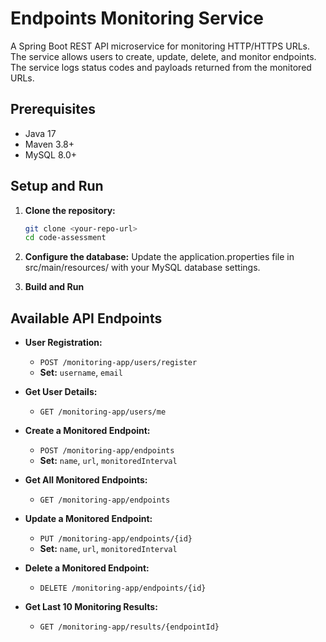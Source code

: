 # Endpoints Monitoring Service

A Spring Boot REST API microservice for monitoring HTTP/HTTPS URLs. The service allows users to create, update, delete, and monitor endpoints. The service logs status codes and payloads returned from the monitored URLs.

## Prerequisites

- Java 17
- Maven 3.8+
- MySQL 8.0+

## Setup and Run

1. **Clone the repository:**

   ```bash
   git clone <your-repo-url>
   cd code-assessment
   ```

2. **Configure the database:**
   Update the application.properties file in src/main/resources/ with your MySQL database settings.

3. **Build and Run**

## Available API Endpoints

- **User Registration:**

  - `POST /monitoring-app/users/register`
  - **Set:** `username`, `email`

- **Get User Details:**

  - `GET /monitoring-app/users/me`

- **Create a Monitored Endpoint:**

  - `POST /monitoring-app/endpoints`
  - **Set:** `name`, `url`, `monitoredInterval`

- **Get All Monitored Endpoints:**

  - `GET /monitoring-app/endpoints`

- **Update a Monitored Endpoint:**

  - `PUT /monitoring-app/endpoints/{id}`
  - **Set:** `name`, `url`, `monitoredInterval`

- **Delete a Monitored Endpoint:**

  - `DELETE /monitoring-app/endpoints/{id}`

- **Get Last 10 Monitoring Results:**
  - `GET /monitoring-app/results/{endpointId}`
